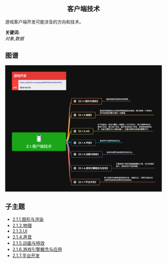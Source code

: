 <h2 align="center">客户端技术</h2>
<p>
游戏客户端开发可能涉及的方向和技术。
</p>

**关键词:**<br/>
*对象,数据*

## 图谱
![图片加载中...](../../exports/2.1.客户端技术.png?raw=true)

## 子主题
* [2.1.1.图形与渲染](2.1.1.图形与渲染.md)
* [2.1.2.物理](2.1.2.物理.md)
* [2.1.3.UI](2.1.3.UI.md)
* [2.1.4.声音](2.1.4.声音.md)
* [2.1.5.动画与特效](2.1.5.动画与特效.md)
* [2.1.6.游戏引擎概念与应用](2.1.6.游戏引擎概念与应用.md)
* [2.1.7.平台开发](2.1.7.平台开发.md)
